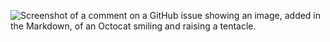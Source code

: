 ![Screenshot of a comment on a GitHub issue showing an image, added in the Markdown, of an Octocat smiling and raising a tentacle.](../softwisepro/softwisepro/blob/main/md/banner.png)
